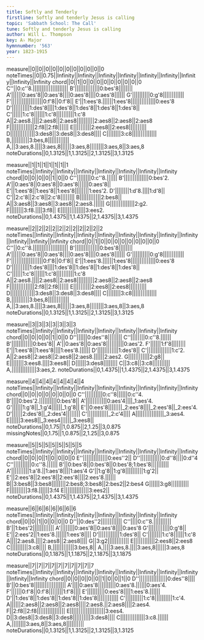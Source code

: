 ```yaml
---
title: Softly and Tenderly
firstline: Softly and tenderly Jesus is calling
topic: 'Sabbath School: The Call'
tune: Softly and tenderly Jesus is calling
author: Will L. Thompson
key: A♭ Major
hymnnumber: '563'
year: 1823-1915
---
```

measure||0||0||0||0||0||0||0||0||0||0||0
noteTimes||0||0.75||Infinity||Infinity||Infinity||Infinity||Infinity||Infinity||Infinity||Infinity||Infinity
chord||0||1||0||0||0||0||0||0||0||0||0
C''||0:c''8.||||||||||||||||||||
B'||||||||||||||0:bes'8||||||||
A'||||||0:aes'8||0:aes'8||||0:aes'8||||0:aes'8||||||
G'||||||||||0:g'8||||||||||||
F'||||||||||||||||||0:f'8||0:f'8||
E'||1:ees'8.||||||1:ees'8||||||||||||||0:ees'8
D'||||||||||1:des'8||||1:des'8||1:des'8||1:des'8||1:des'8||
C'||||||1:c'8||||||1:c'8||||||||||1:c'8
A||2:aes8.||||2:aes8||2:aes8||||||||||2:aes8||2:aes8||2:aes8
F||||||||||||||2:f8||2:f8||||||
E||||||||||2:ees8||2:ees8||||||||||
D||||||||||||||3:des8||3:des8||3:des8||||
C||||||||3:c8||||||||||||||
B,||||||||||3:bes,8||||||||||||
A,||3:aes,8.||||3:aes,8||||||3:aes,8||||||||3:aes,8||3:aes,8
noteDurations||0,1.3125||1,1.3125||2,1.3125||3,1.3125

measure||1||1||1||1||1||1||1
noteTimes||Infinity||Infinity||Infinity||Infinity||Infinity||Infinity||Infinity
chord||0||0||0||0||1||0||0
C''||||||||0:c''8.||||||
B'||||||||||||||0:bes'2.
A'||0:aes'8||0:aes'8||0:aes'8||||||0:aes'8||
E'||1:ees'8||1:ees'8||1:ees'8||||||||1:ees'2.
D'||||||||1:d'8.||||1:d'8||
C'||2:c'8||2:c'8||2:c'8||||||||
B||||||||||||2:bes8||
A||3:aes8||3:aes8||3:aes8||2:aes8.||||||
G||||||||||||||2:g2.
F||||||||3:f8.||||3:f8||
E||||||||||||||3:ees2.
noteDurations||0,1.4375||1,1.4375||2,1.4375||3,1.4375

measure||2||2||2||2||2||2||2||2||2||2||2
noteTimes||Infinity||Infinity||Infinity||Infinity||Infinity||Infinity||Infinity||Infinity||Infinity||Infinity||Infinity
chord||0||1||0||0||0||0||0||0||0||0||0
C''||0:c''8.||||||||||||||||||||
B'||||||||||||||0:bes'8||||||||
A'||||||0:aes'8||0:aes'8||||0:aes'8||||0:aes'8||||||
G'||||||||||0:g'8||||||||||||
F'||||||||||||||||||0:f'8||0:f'8||
E'||1:ees'8.||||||1:ees'8||||||||||||||0:ees'8
D'||||||||||1:des'8||||1:des'8||1:des'8||1:des'8||1:des'8||
C'||||||1:c'8||||||1:c'8||||||||||1:c'8
A||2:aes8.||||2:aes8||2:aes8||||||||||2:aes8||2:aes8||2:aes8
F||||||||||||||2:f8||2:f8||||||
E||||||||||2:ees8||2:ees8||||||||||
D||||||||||||||3:des8||3:des8||3:des8||||
C||||||||3:c8||||||||||||||
B,||||||||||3:bes,8||||||||||||
A,||3:aes,8.||||3:aes,8||||||3:aes,8||||||||3:aes,8||3:aes,8
noteDurations||0,1.3125||1,1.3125||2,1.3125||3,1.3125

measure||3||3||3||3||3||3||3
noteTimes||Infinity||Infinity||Infinity||Infinity||Infinity||Infinity||Infinity
chord||0||0||0||0||1||0||0
D''||||||0:des''8||||||||
C''||||||||0:c''8.||||||
B'||||||||||||0:bes'8||
A'||0:aes'8||0:aes'8||||||||||0:aes'2.
F'||||||1:f'8||||||||
E'||1:ees'8||1:ees'8||||1:ees'8.||||||
D'||||||||||||1:des'8||
C'||||||||||||||1:c'2.
A||2:aes8||2:aes8||2:aes8||2:aes8.||||||2:aes2.
G||||||||||||2:g8||
E||||||||3:ees8.||||3:ees8||
D||||||3:des8||||||||
C||3:c8||3:c8||||||||||
A,||||||||||||||3:aes,2.
noteDurations||0,1.4375||1,1.4375||2,1.4375||3,1.4375

measure||4||4||4||4||4||4||4||4
noteTimes||Infinity||Infinity||Infinity||Infinity||Infinity||Infinity||Infinity||Infinity
chord||0||0||0||0||0||0||0||0
C''||||||||||0:c''8||||||0:c''4.
B'||||0:bes'2.||||||||||0:bes'8||
A'||||||||||||0:aes'4||||_1:aes'4.
G'||||||1:g'8||_1:g'4||||||_1:g'8||
E'||0:ees'8||||||||_2:ees'8||||_2:ees'8||_2:ees'4.
D'||||||2:des'8||_2:des'4||||||||
C'||||||||||||_2:c'4||||
A||||||||||||||||_3:aes4.
E||||||3:ees8||_3:ees4||||||_3:ees8||
noteDurations||0,1.75||1,0.875||2,1.25||3,0.875
missingNotes||0,1.75||1,0.875||2,1.25||3,0.875

measure||5||5||5||5||5||5||5||5
noteTimes||Infinity||Infinity||Infinity||Infinity||Infinity||Infinity||Infinity||Infinity
chord||0||0||0||1||0||0||0||0
E''||||||||||||||0:ees''2||
D''||||||||||||0:d''8||||0:d''4
C''||||||||||0:c''8.||||||
B'||0:bes'8||0:bes'8||0:bes'8;1:bes'8||||||||||
A'||||||||||1:a'8.||1:aes'8||||1:aes'4
G'||1:g'8||1:g'8||||||||||1:g'2||
E'||2:ees'8||2:ees'8||2:ees'8||||2:ees'8.||||||
B||3:bes8||3:bes8||||||||2:bes8;3:bes8||2:bes2||2:bes4
G||||||3:g8||||||||||
F||||||||||3:f8.||||||3:f4
E||||||||||||||3:ees2||
noteDurations||0,1.4375||1,1.4375||2,1.4375||3,1.4375

measure||6||6||6||6||6||6||6
noteTimes||Infinity||Infinity||Infinity||Infinity||Infinity||Infinity||Infinity
chord||0||0||1||0||0||0||0
D''||0:des''2||||||||||||
C''||||0:c''8.||||||||||
B'||1:bes'2||||||||||||
A'||||||||0:aes'8||0:aes'8||||0:aes'8
G'||||||||||||0:g'8||
E'||2:ees'2||1:ees'8.||||||1:ees'8||||
D'||||||||||||1:des'8||
C'||||||||1:c'8||||||1:c'8
A||||2:aes8.||||2:aes8||2:aes8||||
G||3:g2||||||||||||
E||||||||||||2:ees8||2:ees8
C||||||||||3:c8||||
B,||||||||||||3:bes,8||
A,||||3:aes,8.||||3:aes,8||||||3:aes,8
noteDurations||0,1.1875||1,1.1875||2,1.1875||3,1.1875

measure||7||7||7||7||7||7||7||7||7||7
noteTimes||Infinity||Infinity||Infinity||Infinity||Infinity||Infinity||Infinity||Infinity||Infinity||Infinity
chord||0||0||0||0||0||1||0||0||1||0
D''||||||||||||||||0:des''8||||
B'||0:bes'8||||||||||||||||||
A'||||0:aes'8||||||||||0:aes'8.||||||0:aes'4.
F'||||||0:f'8||0:f'8||||||||1:f'8||||
E'||||||||||0:ees'8||||1:ees'8.||||||
D'||1:des'8||1:des'8||1:des'8||1:des'8||||||||||||
C'||||||||||1:c'8||||||||||1:c'4.
A||||||2:aes8||2:aes8||2:aes8||||2:aes8.||2:aes8||||2:aes4.
F||2:f8||2:f8||||||||||||||||
E||||||||||||||||||||3:ees4.
D||3:des8||3:des8||3:des8||||||||||3:des8||||
C||||||||||||||3:c8.||||||
A,||||||||3:aes,8||3:aes,8||||||||||
noteDurations||0,1.3125||1,1.3125||2,1.3125||3,1.3125

